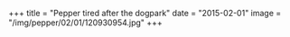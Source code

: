 +++
title = "Pepper tired after the dogpark"
date = "2015-02-01"
image = "/img/pepper/02/01/120930954.jpg"
+++

